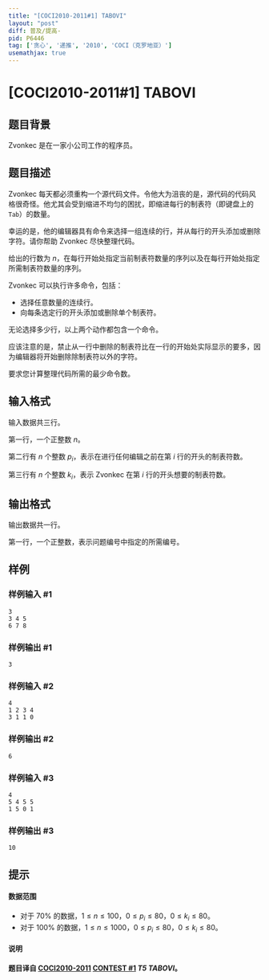 ```yaml
---
title: "[COCI2010-2011#1] TABOVI"
layout: "post"
diff: 普及/提高-
pid: P6446
tag: ['贪心', '递推', '2010', 'COCI（克罗地亚）']
usemathjax: true
---
```


# [COCI2010-2011#1] TABOVI
## 题目背景

Zvonkec 是在一家小公司工作的程序员。

## 题目描述

Zvonkec 每天都必须重构一个源代码文件。令他大为沮丧的是，源代码的代码风格很奇怪。他尤其会受到缩进不均匀的困扰，即缩进每行的制表符（即键盘上的 `Tab`）的数量。

幸运的是，他的编辑器具有命令来选择一组连续的行，并从每行的开头添加或删除字符。请你帮助 Zvonkec 尽快整理代码。

给出的行数为 $n$，在每行开始处指定当前制表符数量的序列以及在每行开始处指定所需制表符数量的序列。

Zvonkec 可以执行许多命令，包括：

- 选择任意数量的连续行。
- 向每条选定行的开头添加或删除单个制表符。

无论选择多少行，以上两个动作都包含一个命令。

应该注意的是，禁止从一行中删除的制表符比在一行的开始处实际显示的要多，因为编辑器将开始删除除制表符以外的字符。

要求您计算整理代码所需的最少命令数。
## 输入格式

输入数据共三行。

第一行，一个正整数 $n$。

第二行有 $n$ 个整数 $p_i$，表示在进行任何编辑之前在第 $i$ 行的开头的制表符数。

第三行有 $n$ 个整数 $k_i$，表示 Zvonkec 在第 $i$ 行的开头想要的制表符数。
## 输出格式

输出数据共一行。

第一行，一个正整数，表示问题编号中指定的所需编号。
## 样例

### 样例输入 #1
```
3
3 4 5
6 7 8 

```
### 样例输出 #1
```
3

```
### 样例输入 #2
```
4
1 2 3 4
3 1 1 0 

```
### 样例输出 #2
```
6
```
### 样例输入 #3
```
4
5 4 5 5
1 5 0 1 

```
### 样例输出 #3
```
10
```
## 提示

#### 数据范围
- 对于 $70\%$ 的数据，$1 \leq n \leq 100$，$0 \le p_i \le 80$，$0 \leq k_i \leq 80$。
- 对于 $100\%$ 的数据，$1 \leq n \le 1000$，$0 \le p_i \le 80$，$0 \leq k_i \leq 80$。
#### 说明

**题目译自 [COCI2010-2011](https://hsin.hr/coci/archive/2010_2011/) [CONTEST #1](https://hsin.hr/coci/archive/2010_2011/contest1_tasks.pdf) *T5 TABOVI*。**
